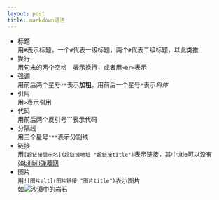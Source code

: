 ```yaml
---
layout: post
title: markdown语法
---
```

- 标题  
用`#`表示标题，一个`#`代表一级标题，两个`#`代表二级标题，以此类推  
- 换行  
用句末的两个空格`  `表示换行，或者用`<br>`表示  
- 强调  
用前后两个星号`**`表示**加粗**，用前后一个星号`*`表示*斜体*  
- 引用  
用`>`表示引用     
- 代码  
用前后两个反引号```表示代码  
- 分隔线  
用三个星号`***`表示分割线  
- 链接  
用`[超链接显示名](超链接地址 "超链接title")`表示链接，其中title可以没有  
如[bilibili弹幕网](https://www.bilibili.com/)
- 图片  
用`![图片alt](图片链接 "图片title")`表示图片  
如![沙漠中的岩石](https://markdown.com.cn/assets/img/shiprock.c3b9a023.jpg)  
